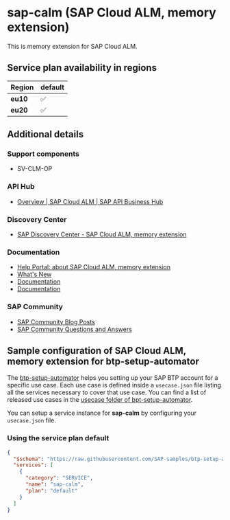 # sap-calm (SAP Cloud ALM, memory extension)

This is memory extension for SAP Cloud ALM.

## Service plan availability in regions

| Region | default |
|--------|---------|
|  **eu10** | ✅ |
|  **eu20** | ✅ |

## Additional details

### Support components

- SV-CLM-OP

### API Hub

- [Overview |  SAP Cloud ALM | SAP API Business Hub](https://api.sap.com/package/SAPCloudALM/overview)

### Discovery Center

- [SAP Discovery Center - SAP Cloud ALM, memory extension](https://discovery-center.cloud.sap/serviceCatalog/sap-cloud-alm-memory-extension)

### Documentation

- [Help Portal: about SAP Cloud ALM, memory extension](https://help.sap.com/viewer/08879d094f3b4de3ac67832f4a56a6de/latest/en-US/94cd95e1b8454b5180d6a3daeccb1500.html)
- [What's New](https://help.sap.com/viewer/604f6e2484984622a01ac1e5aa9415a1/latest/en-US)
- [Documentation](https://help.sap.com/viewer/product/CloudALM)
- [Documentation](https://support.sap.com/en/alm/sap-cloud-alm.html)

### SAP Community

- [SAP Community Blog Posts](https://community.sap.com/search/?ct=blog&q=SAP%20Cloud%20ALM%2C%20memory%20extension)
- [SAP Community Questions and Answers](https://community.sap.com/search/?ct=qa&q=SAP%20Cloud%20ALM%2C%20memory%20extension)

## Sample configuration of **SAP Cloud ALM, memory extension** for btp-setup-automator

The [btp-setup-automator](https://github.com/SAP-samples/btp-setup-automator) helps you setting up your SAP BTP account for a specific use case. Each use case is defined inside a `usecase.json` file listing all the services necessary to cover that use case. You can find a list of released use cases in the [usecase folder of bpt-setup-automator](https://github.com/SAP-samples/btp-setup-automator/tree/main/usecases).

You can setup a service instance for **sap-calm** by configuring your `usecase.json` file.

### Using the service plan **default**

```json
{
  "$schema": "https://raw.githubusercontent.com/SAP-samples/btp-setup-automator/main/libs/btpsa-usecase.json",
  "services": [
    {
      "category": "SERVICE",
      "name": "sap-calm",
      "plan": "default"
    }
  ]
}
```
